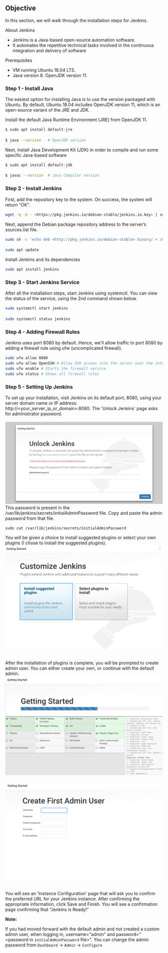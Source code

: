 ## Objective

In this section, we will walk through the installation steps for Jenkins. 

About Jenkins

- Jenkins is a Java-based open-source automation software. 
- It automates the repetitive technical tasks involved in the continuous integration and delivery of software

Prerequisites

- VM running Ubuntu 18.04 LTS.
- Java version 8. OpenJDK version 11.

### Step 1 - Install Java

The easiest option for installing Java is to use the version packaged with Ubuntu. By default, Ubuntu 18.04 includes OpenJDK version 11, which is an open-source variant of the JRE and JDK.

Install the default Java Runtime Environment (JRE) from OpenJDK 11.

```bash
$ sudo apt install default-jre 

$ java --version   # OpenJDK version
```


Next, install Java Development Kit (JDK) in order to compile and run some specific Java-based software

```bash
$ sudo apt install default-jdk

$ javac --version  # Java Compiler version
```

### Step 2 - Install Jenkins

First, add the repository key to the system. On success, the system will return "OK".

```bash
wget -q -O - <https://pkg.jenkins.io/debian-stable/jenkins.io.key> | sudo apt-key add -
```

Next, append the Debian package repository address to the server’s sources.list file.

```bash
sudo sh -c 'echo deb <http://pkg.jenkins.io/debian-stable> binary/ > /etc/apt/sources.list.d/jenkins.list'

sudo apt update
```

Install Jenkins and its dependencies

```bash
sudo apt install jenkins
```

### Step 3 - Start Jenkins Service

After all the installation steps, start Jenkins using systemctl. You can view the status of the service, using the 2nd command shown below.

```bash
sudo systemctl start jenkins

sudo systemctl status jenkins
```

### Step 4 - Adding Firewall Rules

Jenkins uses port 8080 by default. Hence, we'll allow traffic to port 8080 by adding a firewall rule using ufw (uncomplicated firewall).

```bash
sudo ufw allow 8080
sudo ufw allow OpenSSH # Allow SSH access into the server over the internet
sudo ufw enable # Starts the firewall service
sudo ufw status # Shows all firewall rules
```

### Step 5 - Setting Up Jenkins

To set up your installation, visit Jenkins on its default port, 8080, using your server domain name or IP address: http://<your_server_ip_or_domain>:8080. The 'Unlock Jenkins' page asks for administrator password.  
&nbsp;
![Screenshot](img/jenkins_setup_1.png)
This password is present in the /var/lib/jenkins/secrets/initialAdminPassword file. Copy and paste the admin password from that file.
```
sudo cat /var/lib/jenkins/secrets/initialAdminPassword
```

You will be given a choice to install suggested plugins or select your own plugins (I chose to install the suggested plugins).
![Screenshot](img/jenkins_setup_2.png)
&nbsp;

After the installation of plugins is complete, you will be prompted to create admin user. You can either create your own, or continue with the default admin.
![Screenshot](img/jenkins_setup_3.png)&nbsp;
![Screenshot](img/jenkins_setup_4.png)&nbsp;

You will see an 'Instance Configuration' page that will ask you to confirm the preferred URL for your Jenkins instance. After confirming the appropriate information, click Save and Finish. You will see a confirmation page confirming that “Jenkins is Ready!”


**Note:**

If you had moved forward with the default admin and not created a custom admin user, when logging in, username="admin" and password="<password in `initialAdminPassword` file>". You can change the admin password from `Dashboard` → `Admin` → `Configure`